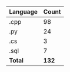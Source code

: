 | Language | Count |
|----------|-------|
| .cpp | 98 |
| .py | 24 |
| .cs | 3 |
| .sql | 7 |
| **Total** | **132** |
